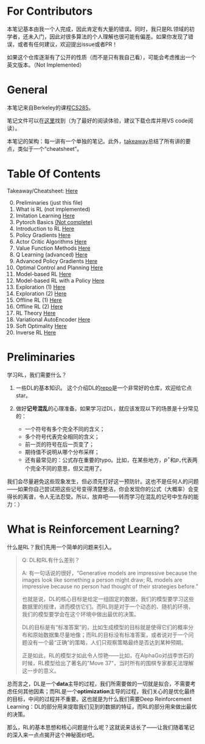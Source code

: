 # For Contributors

本笔记基本由我一个人完成，因此肯定有大量的错误。同时，我只是RL领域的初学者，还未入门，因此对很多算法的个人理解也很可能有偏差。如果你发现了错误，或者有任何建议，欢迎提出issue或者PR！

如果这个仓库逐渐有了公开的性质（而不是只有我自己看），可能会考虑推出一个英文版本。（Not Implemented）

# General

本笔记来自Berkeley的课程[CS285](http://rail.eecs.berkeley.edu/deeprlcourse/)。

笔记文件可以在[这里](./lecture/notes)找到（为了最好的阅读体验，建议下载仓库并用VS code阅读）。

本笔记的架构：每一讲有一个单独的笔记。此外，[takeaway](./lecture/notes/takeaway.md)总结了所有讲的要点，类似于一个“cheatsheet”。

# Table Of Contents

Takeaway/Cheatsheet: [Here](./lecture/notes/takeaway.md)

0. Preliminaries (just this file)
1. What is RL (not implemented)
2. Imitation Learning [Here](./lecture/notes/2-imitation_learning.md)
3. Pytorch Basics [(Not complete)](./lecture/notes/3-pytorch.md)
4. Introduction to RL [Here](./lecture/notes/4-intro2RL.md)
5. Policy Gradients [Here](./lecture/notes/5-policy_grad.md)
6. Actor Critic Algorithms [Here](./lecture/notes/6-actor-critic.md)
7. Value Function Methods [Here](./lecture/notes/7-value_func.md)
8. Q Learning (advanced) [Here](./lecture/notes/8-Q_learning.md)
9. Advanced Policy Gradients [Here](./lecture/notes/9-advanced_policy_grad.md)
10. Optimal Control and Planning [Here](./lecture/notes/10-optimal_control_planning.md)
11. Model-based RL [Here](./lecture/notes/11-model-based.md)
12. Model-based RL with a Policy [Here](./lecture/notes/12-model-based-with-policy.md)
13. Exploration (1) [Here](./lecture/notes/13-exploration_1.md)
14. Exploration (2) [Here](./lecture/notes/14-exploration_2.md)
15. Offline RL (1) [Here](./lecture/notes/15-offline-RL_1.md)
16. Offline RL (2) [Here](./lecture/notes/16-offline-RL_2.md)
17. RL Theory [Here](./lecture/notes/17-RL-theory.md)
18. Variational AutoEncoder [Here](./lecture/notes/18-vae.md)
19. Soft Optimality [Here](./lecture/notes/19-soft-optimality.md)
20. Inverse RL [Here](./lecture/notes/20-IRL.md)

# Preliminaries

学习RL，我们需要什么？

1. 一些DL的基本知识。 这个介绍DL的[repo](https://github.com/szjzc2018/dl)是一个非常好的仓库，欢迎给它点star。

2. 做好**记号混乱**的心理准备。如果学习过DL，就应该发现以下的场景是十分常见的：
    - 一个符号有多个完全不同的含义；
    - 多个符号代表完全相同的含义；
    - 前一页的符号在后一页变了；
    - 期待值不说明从哪个分布采样；
    - 还有最常见的：公式存在重要的typo。比如，在某些地方，$p^\star$和$p_\star$代表两个完全不同的意思，但又混用了。

我们会尽量避免这些现象发生，但必须先打好这一预防针。这也不是任何人的问题——如果你自己尝试把这些记号变得清楚整洁，你会发现你的公式（大概率）会变得长的离谱，令人无法忍受。所以，放弃吧——转而学习在混乱的记号中生存的能力：）

# What is Reinforcement Learning?

什么是RL？我们先用一个简单的问题来引入。

> Q: DL和RL有什么差别？
>
> A: 有一句话说的很好，“Generative models are impressive because the images look like something a person might draw; RL models are impressive because no person had thought of their strategies before.”
>
> 也就是说，DL的核心目标是给定一组固定的数据，我们的模型要学习这些数据里的规律，进而模仿它们。而RL则是对于一个动态的、随机的环境，我们的模型要学会在这个环境中做出最优的决策。
>
> DL的目标是有“标准答案”的，比如生成模型的目标就是使得它们的概率分布和原始数据集尽量地像；而RL的目标没有标准答案，或者说对于一个问题没有一个最“正确”的策略，人们只观察策略最终是否达到某种预期。
>
> 正是如此，RL的模型才如此令人惊艳——比如，在AlphaGo对战李世石的时候，RL模型给出了著名的"Move 37"，当时所有的围棋专家都无法理解这一步的意义。

总而言之，DL是一个**data**主导的过程，我们所需要做的一切就是拟合，不需要考虑任何其他因素；而RL是一个**optimization**主导的过程，我们关心的是优化最终的目标，中间的过程并不重要。这也就是为什么我们需要Deep Reinforcement Learning：DL的部分用来提取我们见到的数据的特征，而RL的部分用来做出最优的决策。

那么，RL的基本思想和核心问题是什么呢？这就说来话长了——让我们随着笔记的深入来一点点揭开这个神秘面纱吧。